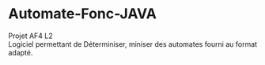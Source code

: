 # Automate-Fonc-JAVA
Projet AF4 L2
<br>
Logiciel permettant de Déterminiser, miniser des automates fourni au format adapté.
